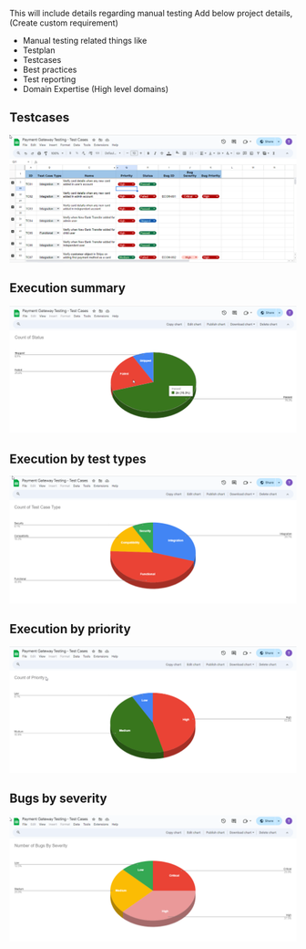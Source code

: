 This will include details regarding manual testing
Add below project details, (Create custom requirement)
- Manual testing related things like
- Testplan
- Testcases
- Best practices
- Test reporting
- Domain Expertise (High level domains)

Testcases
---------------------------------------------------------------
![alt text](https://github.com/TechCipher13/manual-testing-case-studies/blob/main/TestCases.png)

Execution summary
---------------------------------------------------------------
![alt text](https://github.com/TechCipher13/manual-testing-case-studies/blob/main/Execution%20Summary.png)

Execution by test types
---------------------------------------------------------------
![alt text](https://github.com/TechCipher13/manual-testing-case-studies/blob/main/Execution%20by%20test%20types.png)

Execution by priority
---------------------------------------------------------------
![alt text](https://github.com/TechCipher13/manual-testing-case-studies/blob/main/Execution%20by%20priority.png)

Bugs by severity
---------------------------------------------------------------
![alt text](https://github.com/TechCipher13/manual-testing-case-studies/blob/main/Bugs%20by%20severity.png)